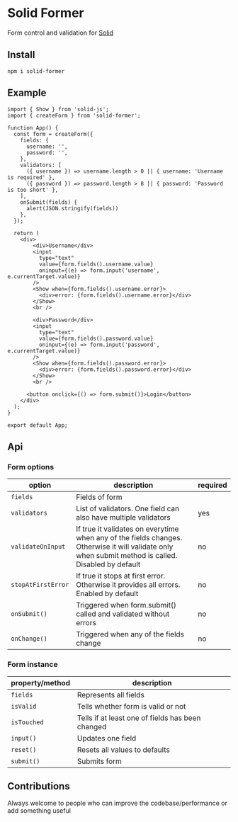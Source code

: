 # Solid Former

Form control and validation for [Solid](https://solidjs.com)

## Install

```npm i solid-former```

## Example 

```tsx
import { Show } from 'solid-js';
import { createForm } from 'solid-former';

function App() {
  const form = createForm({
    fields: {
      username: '',
      password: '',
    },
    validators: [
      ({ username }) => username.length > 0 || { username: 'Username is required' },
      ({ password }) => password.length > 8 || { password: 'Password is too short' },
    ],
    onSubmit(fields) {
      alert(JSON.stringify(fields))
    },
  });

  return (
    <div>
        <div>Username</div>
        <input
          type="text"
          value={form.fields().username.value}
          oninput={(e) => form.input('username', e.currentTarget.value)}
        />
        <Show when={form.fields().username.error}>
          <div>error: {form.fields().username.error}</div>
        </Show>
        <br />

        <div>Password</div>
        <input
          type="text"
          value={form.fields().password.value}
          oninput={(e) => form.input('password', e.currentTarget.value)}
        />
        <Show when={form.fields().password.error}>
          <div>error: {form.fields().password.error}</div>
        </Show>
        <br />

      <button onclick={() => form.submit()}>Login</button>
    </div>
  );
}

export default App;
```
## Api

### Form options
|option|description|required|
|-|-|-|
|`fields`|Fields of form| |yes|
|`validators`|List of validators. One field can also have multiple validators|yes|
|`validateOnInput`|If true it validates on everytime when any of the fields changes. Otherwise it will validate only when submit method is called. Disabled by default |no|
|`stopAtFirstError`|If true it stops at first error. Otherwise it provides all errors. Enabled by default|no|
|`onSubmit()`|Triggered when form.submit() called and validated without errors|no|
|`onChange()`|Triggered when any of the fields change|no|

### Form instance
|property/method|description|
|-|-|
|`fields`| Represents all fields | 
|`isValid`| Tells whether form is valid or not |
|`isTouched`| Tells if at least one of fields has been changed|
|`input()`| Updates one field |
|`reset()`| Resets all values to defaults  |
|`submit()`| Submits form |

## Contributions
Always welcome to people who can improve the codebase/performance or add something useful 
